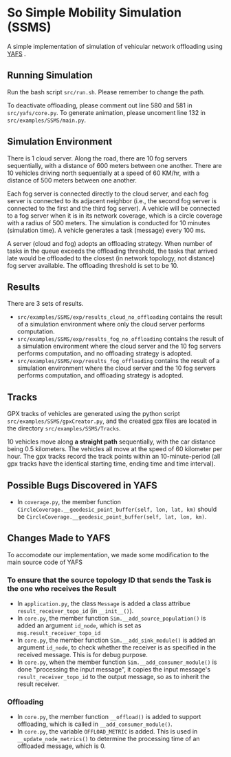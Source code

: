 # So Simple Mobility Simulation (SSMS)
A simple implementation of simulation of vehicular network offloading using [YAFS](https://github.com/acsicuib/YAFS) .

## Running Simulation
Run the bash script `src/run.sh`. Please remember to change the path.

To deactivate offloading, please comment out line 580 and 581 in `src/yafs/core.py`.
To generate animation, please uncoment line 132 in `src/examples/SSMS/main.py`.

## Simulation Environment
There is 1 cloud server. Along the road, there are 10 fog servers sequentially, with a distance of 600 meters between one another. There are 10 vehicles driving north sequentially at a speed of 60 KM/hr, with a distance of 500 meters between one another. 

Each fog server is connected directly to the cloud server, and each fog server is connected to its adjacent neighbor (i.e., the second fog server is connected to the first and the third fog server). A vehicle will be connected to a fog server when it is in its network coverage, which is a circle coverage with a radius of 500 meters.
The simulation is conducted for 10 minutes (simulation time). A vehicle generates a task (message) every 100 ms.

A server (cloud and fog) adopts an offloading strategy. When number of tasks in the queue exceeds the offloading threshold, the tasks that arrived late would be offloaded to the closest (in network topology, not distance) fog server available. The offloading threshold is set to be 10.

## Results
There are 3 sets of results. 
* `src/examples/SSMS/exp/results_cloud_no_offloading` contains the result of a simulation environment where only the cloud server performs computation.
* `src/examples/SSMS/exp/results_fog_no_offloading` contains the result of a simulation environment where the cloud server and the 10 fog servers performs computation, and no offloading strategy is adopted.
* `src/examples/SSMS/exp/results_fog_offloading` contains the result of a simulation environment where the cloud server and the 10 fog servers performs computation, and offloading strategy is adopted.

## Tracks
GPX tracks of vehicles are generated using the python script `src/examples/SSMS/gpxCreator.py`, and the created gpx files are located in the directory `src/examples/SSMS/Tracks`. 

10 vehicles move along **a straight path** sequentially, with the car distance being 0.5 kilometers. The vehicles all move at the speed of 60 kilometer per hour. The gpx tracks record the track points within an 10-minute-period (all gpx tracks have the identical starting time, ending time and time interval).

## Possible Bugs Discovered in YAFS
* In `coverage.py`, the member function `CircleCoverage.__geodesic_point_buffer(self, lon, lat, km)` should be `CircleCoverage.__geodesic_point_buffer(self, lat, lon, km)`.

## Changes Made to YAFS
To accomodate our implementation, we made some modification to the main source code of YAFS

### To ensure that the source topology ID that sends the Task is the one who receives the Result
* In `application.py`, the class `Message` is added a class attribue `result_receiver_topo_id` (in `__init__()`).
* In `core.py`, the member function `Sim.__add_source_population()` is added an argument `id_node`, which is set as `msg.result_receiver_topo_id`
* In `core.py`, the member function `Sim.__add_sink_module()` is added an argument `id_node`, to check whether the receiver is as specified in the received message. This is for debug purpose.
* In `core.py`, when the member function `Sim.__add_consumer_module()` is done "processing the input message", it copies the input message's `result_receiver_topo_id` to the output message, so as to inherit the result receiver.

### Offloading
* In `core.py`, the member function `__offload()` is added to support offloading, which is called in `__add_consumer_module()`.
* In `core.py`, the variable `OFFLOAD_METRIC` is added. This is used in `__update_node_metrics()` to determine the processing time of an offloaded message, which is 0.
